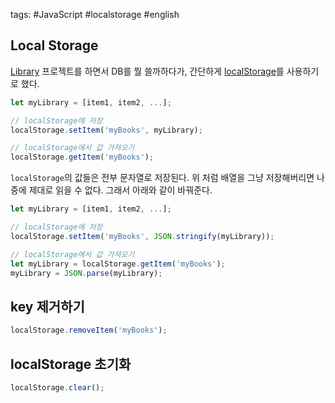 tags: #JavaScript #localstorage #english

## Local Storage
[Library](https://github.com/jioneeu/library) 프로젝트를 하면서 DB를 뭘 쓸까하다가, 
간단하게 [localStorage](https://developer.mozilla.org/en-US/docs/Web/API/Window/localStorage)를 사용하기로 했다.

```js 
let myLibrary = [item1, item2, ...];

// localStorage에 저장
localStorage.setItem('myBooks', myLibrary);

// localStorage에서 값 가져오기
localStorage.getItem('myBooks');
```

`localStorage`의 값들은 전부 문자열로 저장된다. 위 처럼 배열을 그냥 저장해버리면 나중에 제대로 
읽을 수 없다. 그래서 아래와 같이 바꿔준다.

```js 
let myLibrary = [item1, item2, ...];

// localStorage에 저장
localStorage.setItem('myBooks', JSON.stringify(myLibrary));

// localStorage에서 값 가져오기
let myLibrary = localStorage.getItem('myBooks');
myLibrary = JSON.parse(myLibrary);
```

## key 제거하기 
  ```js 
localStorage.removeItem('myBooks');
  ```

## localStorage 초기화
  ```js 
localStorage.clear();
  ```
